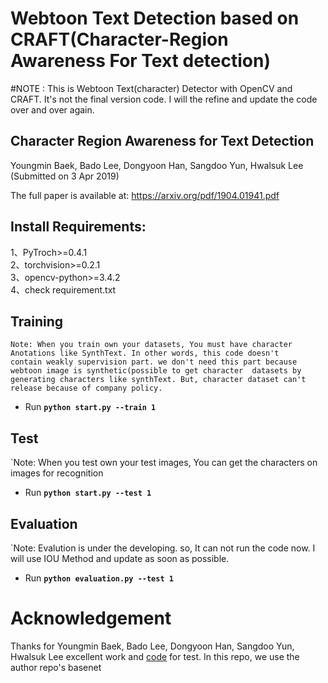 # Webtoon Text Detection based on CRAFT(Character-Region Awareness For Text detection)

#NOTE : This is Webtoon Text(character) Detector with OpenCV and CRAFT. It's not the final version code. I will the refine and update the code over and over again.

## Character Region Awareness for Text Detection
Youngmin Baek, Bado Lee, Dongyoon Han, Sangdoo Yun, Hwalsuk Lee
(Submitted on 3 Apr 2019)

The full paper is available at: https://arxiv.org/pdf/1904.01941.pdf                                                         

## Install Requirements:                                                                                                        
1、PyTroch>=0.4.1                                                                                                                             
2、torchvision>=0.2.1 			                                                    																			                             
3、opencv-python>=3.4.2                                                                                                       
4、check requirement.txt                                                                                                                                                                                 
## Training 
`Note: When you train own your datasets, You must have character Anotations like SynthText. In other words, this code doesn't          contain weakly supervision part. we don't need this part because webtoon image is synthetic(possible to get character 
       datasets by generating characters like synthText. But, character dataset can't release because of company policy.`
                                                                
- Run **`python start.py --train 1`**

## Test
`Note: When you test own your test images, You can get the characters on images for recognition

- Run **`python start.py --test 1`**

## Evaluation
`Note: Evalution is under the developing. so, It can not run the code now. I will use IOU Method and update as soon as possible.

- Run **`python evaluation.py --test 1`**
                                                    

# Acknowledgement
Thanks for Youngmin Baek, Bado Lee, Dongyoon Han, Sangdoo Yun, Hwalsuk Lee excellent work and [code](https://github.com/clovaai/CRAFT-pytorch) for test. In this repo, we use the author repo's basenet
